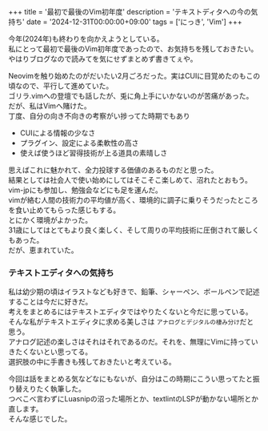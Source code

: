 +++
title = '最初で最後のVim初年度'
description = 'テキストディタへの今の気持ち'
date = '2024-12-31T00:00:00+09:00'
tags = ['にっき', 'Vim']
+++

今年(2024年)も終わりを向かえようとしている。  
私にとって最初で最後のVim初年度であったので、お気持ちを残しておきたい。  
やはりブログなので読みてを気にせずまとめず書きてぇや。  

Neovimを触り始めたのがだいたい2月ごろだった。実はCUIに目覚めたのもこの頃なので、平行して進めていた。  
ゴリラ.vimへの登壇でも話したが、兎に角上手にいかないのが苦痛があった。  
だが、私はVimへ賭けた。  
丁度、自分の向き不向きの考察がい捗ってた時期でもあり  

- CUIによる情報の少なさ
- プラグイン、設定による柔軟性の高さ
- 使えば使うほど習得技術が上る道具の素晴しさ

思えばこれに魅かれて、全力投球する価値のあるものだと思った。  
結果としては社会人で使い始めにしてはそこそこ楽しめて、沼れたとおもう。  
vim-jpにも参加し、勉強会などにも足を運んだ。  
vimが絡む人間の技術力の平均値が高く、環境的に調子に乗りそうだったところを食い止めてもらった感じもする。  
とにかく環境がよかった。  
31歳にしてはとてもより良く楽しく、そして周りの平均技術に圧倒されて厳しくもあった。  
だが、恵まれていた。  

### テキストエディタへの気持ち
私は幼少期の頃はイラストなども好きで、鉛筆、シャーペン、ボールペンで記述することは今だに好きだ。  
考えをまとめるにはテキストエディタではやりたくないと今だに思っている。  
そんな私がテキストエディタに求める美しさは `アナログとデジタルの棲み分け`だと思う。  
アナログ記述の楽しさはそれはそれであるのだ。それを、無理にVimに持っていきたくないとい思ってる。   
選択肢の中に手書きも残しておきたいと考えている。  

今回は話をまとめる気などなにもないが、自分はこの時期にこうい思ってたと振り替えりたく執筆した。  
つべこべ言わずにLuasnipの沼った場所とか、textlintのLSPが動かない場所とか直します。  
そんな感じでした。
